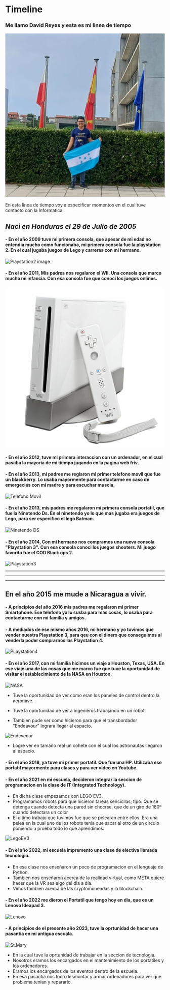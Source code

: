 # Timeline

### Me llamo David Reyes y esta es mi linea de tiempo

![Foto mia](Foto%20mia.png)

En esta linea de tiempo voy a especificar momentos en el cual tuve contacto con la Informatica.

## ***Nacì en Honduras el 29 de Julio de 2005***

#### - En el año 2009 tuve mi primera consola, que apesar de mi edad no entendia mucho como funcionaba, mi primera consola fue la playstation 2. En el cual jugaba juegos de Lego y carreras con mi hermano.

![Playstation2 image](https://phantom-elmundo.unidadeditorial.es/ceff712f04a60d823c30ac9d03ee9d53/resize/550/f/webp/assets/multimedia/imagenes/2020/03/03/15832354407809.jpg)


#### - En el año 2011, Mis padres nos regalaron el WII. Una consola que marco mucho mi infancia. Con esa consola fue que conoci los juegos onlines.

![WII Image](Wii.png)

#### - En el año 2012, tuve mi primera interaccion con un ordenador, en el cual pasaba la mayoria de mi tiempo jugando en la pagina web friv.

#### - En el año 2013, mi padres me reglaron mi primer telefono movil que fue un blackberry. Lo usaba mayormente para contactarme en caso de emergecias con mi madre y para escuchar muscia.

![Telefono Movil](https://cdns.4clik.com/smartphone/SMTPH1334/blackberry-curve-9300-pic-1-full.jpg)

#### - En el año 2013, mis padres me regalaron mi primera consola portatil, que fue la Ninetendo Ds. En el ninetendo yo lo que mas jugaba era juegos de Lego, para ser especifico el lego Batman.

![Ninetendo DS](https://www.discoazul.fr/uploads/media/images/xl_azul.jpg)



#### - En el año 2014, Con mi hermano nos compramos una nueva consola "Playstation 3". Con esa consola conoci los juegos shooters. Mi juego favorito fue el COD Black ops 2.
![Playstation3](https://www.refurbished.fr/cache/images/playstation-3-slim-front-controller_600x600_BGresize_16777215-tj.png)

---
___
___
## En el año 2015 me mude a Nicaragua a vivir.

#### - A principios del año 2016 mis padres me regalaron mi primer Smartphone. Ese telefono ya lo susba para mas cosas, lo usaba para contactarme con mi familia y amigos.

#### - A mediados de ese mismo años 2016, mi hermano y yo tuvimos que vender nuestra Playstation 3, para qeu con el dinero que conseguimos al venderla poder comprarnos las Playstation 4.

![PLaystation4](https://m.media-amazon.com/images/I/71iKdXqlx2L._AC_SL1500_.jpg)

#### - En el año 2017, con mi familia hicimos un viaje a Houston, Texas, USA. En ese viaje una de las cosas que me marco fue que tuve la oportunidad de visitar el establecimiento de la NASA en Houston.
![NASA](https://dunham-bush.com/wp-content/uploads/2019/12/NASA-Space-Centre-Houston-2-900x556.jpg)

- Tuve la oportunidad de ver como eran los paneles de control dentro la aeronave.

- Tuve la oportunidad de ver a ingenieros trabajando en un robot.
- Tambien pude ver como hicieron para que el transbordador "Endeavour" lograra llegar al espacio.

![Endeveour](https://cdn.britannica.com/91/72291-050-911EFFFC/space-shuttle-Endeavour-landing-Edwards-Air-Force-May-2000.jpg?w=300)

- Logre ver en tamaño real un cohete con el cual los astronautas llegaron al espacio.

    

#### - En el año 2018, ya tuve mi primer portatil. Que fue una HP. Utilizaba ese portatil mayormente para clases y para ver video en Youtube.

#### - En el año 2021 en mi escuela, decideron integrar la seccion de programacion en la clase de IT (Integrated Technology). 

- En dicha clase empezamos con LEGO EV3.
-  Programamos robots para que hicieron tareas sencicllas; tipo: Que se detenga cuando detecta una pared sin chocrse, que de un giro de 180º cuando detectara un color
- El ultimo trabajo que tuvimos fue que se pelearan entre ellos. Era una pelea en la cual uno de los robots tenia que sacar al otro de un circulo poniendo a prueba todo lo que aprendimos.

![LegoEV3](https://www.weareteachers.com/wp-content/uploads/2016/08/edge-finding-robot-6.png)

#### - En el año 2022, mi escuela impremento una clase de electiva llamada tecnologia.
    
- En esa clase nos enseñaron un poco de programacion en el lenguaje de Python.
-  Tambien nos enseñaron acerca de la realidad virtual, como META quiere hacer que la VR sea algo del dia a dia.
-  Vimos tambien acerca de las cryptomoneadas y la blockchain.


#### - En el año 2022 me dieron el Portatil que tengo hoy en dia, que es un Lenovo Ideapad 3.

![Lenovo](https://p3-ofp.static.pub/fes/cms/2022/12/28/lnfmv13jwu5nb0xzzmczeytk58lh6e366455.png)

#### - A principios de el presente año 2023, tuve la oprtunidad de hacer una pasantia en mi antigua escuala. 
![St.Mary](https://0n0e87.p3cdn1.secureserver.net/wp-content/uploads/2019/03/login-icon.png)
- En la cual tuve la oprtunidad de trabajar en la seccion de tecnologia.
- Nosotros eramos los encargados en el mantenimiento de los portatiles y los ordenadores.
- Eramos los encargados de los eventos dentro de la escuela.
- En esa pasantia nos toco desmontar y armar ordenadores para ver que problema tenian y repararlo.